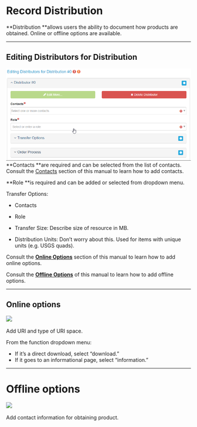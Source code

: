 # Record Distribution

**Distribution **allows users the ability to document how products are obtained. Online or offline options are available. 

---

## Editing Distributors for Distribution

![](/assets/Editing_Distributors_For_Distribution_Window.png)**Contacts **are required and can be selected from the list of contacts. Consult the [Contacts](/contacts.md) section of this manual to learn how to add contacts.

**Role **is required and can be added or selected from dropdown menu.

Transfer Options:

* Contacts
* Role

* Transfer Size: Describe size of resource in MB.

* Distribution Units: Don’t worry about this. Used for items with unique units \(e.g. USGS quads\).

Consult the [**Online Options**](/record/edit/quality/edit-distributors/online-option.md) section of this manual to learn how to add online options.

Consult the [**Offline Options**](/record/edit/quality/edit-distributors/offline-options.md) of this manual to learn how to add offline options.

---

## Online options

![](https://lh5.googleusercontent.com/ji65UoBPmCIZBE4XntIL9dKPmV6RMKgpjfI7WD7rGGg_K9Of3Ct9TbOBEfbFfDl7XpVoYafiEenML6r8YsUWKUHSN38vYU8yW0ndVx-gIHfcWW6XOEhRxTpbdYN1rwT2lZu1Zpaa)

Add URI and type of URI space.

From the function dropdown menu:

* If it’s a direct download, select “download.” 
* If it goes to an informational page, select “information.”

---

# Offline options

![](https://lh4.googleusercontent.com/PmKeJ9s1XOekd8kvbxt4kByQ1f-h3NSXbY1KBVRZFcPvyA5z6GeD0ZjcoSxHL6AMW-hwL3nTbypRCFOWcolIJev2KATjrCG6EUvz68vcmhKRkwSbRMskjnatH22ij-4H5K61K30d)

Add contact information for obtaining product.

